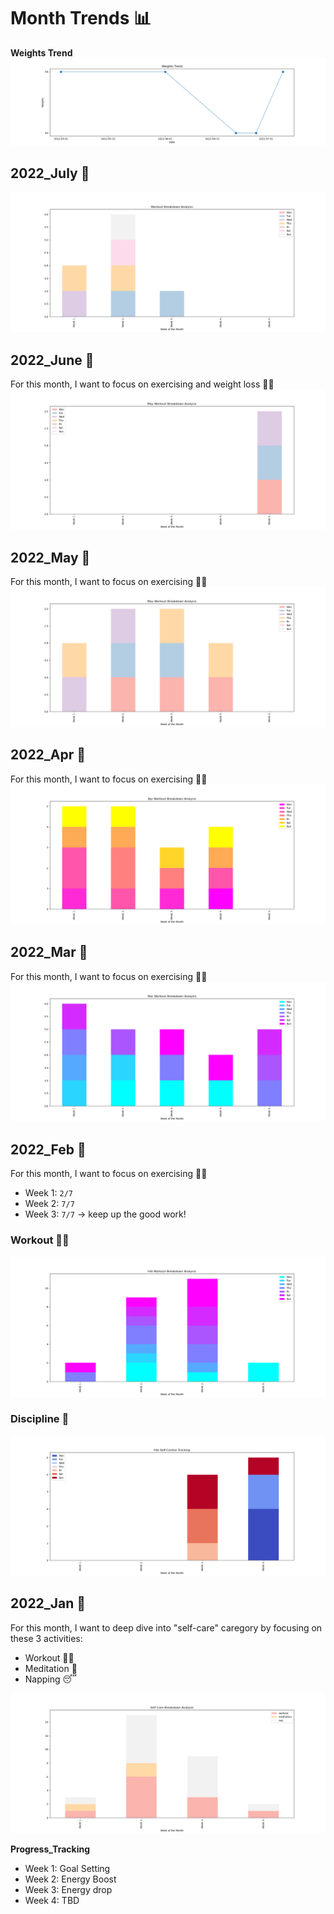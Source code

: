 # Month Trends 📊
**Weights Trend** <br />
![img](https://github.com/krystinli/Time_Management/blob/main/img/weight_trend.png)

## 2022_July 📆
![img](https://github.com/krystinli/Time_Management/blob/main/img/2022_July_Tracking.png)

## 2022_June 📆
For this month, I want to focus on exercising and weight loss 🏃‍♀️
![img](https://github.com/krystinli/Time_Management/blob/main/img/2022_June_Tracking.png)

## 2022_May 📆
For this month, I want to focus on exercising 🏃‍♀️
![img](https://github.com/krystinli/Time_Management/blob/main/img/2022_May_Tracking.png)

## 2022_Apr 📆
For this month, I want to focus on exercising 🏃‍♀️
![img](https://github.com/krystinli/Time_Management/blob/main/img/2022_Apr_Tracking.png)

## 2022_Mar 📆
For this month, I want to focus on exercising 🏃‍♀️
![img](https://github.com/krystinli/Time_Management/blob/main/img/2022_Mar_Tracking.png)

## 2022_Feb 📆
For this month, I want to focus on exercising 🏃‍♀️
- Week 1: `2/7`
- Week 2: `7/7` 
- Week 3: `7/7` -> keep up the good work!

### Workout 🏋️‍♀️
![img](https://github.com/krystinli/Time_Management/blob/main/img/2022_Feb_Tracking.png)

### Discipline 🚧
![img](https://github.com/krystinli/Time_Management/blob/main/img/2022_Feb_Tracking2.png)

## 2022_Jan 📆
For this month, I want to deep dive into "self-care" caregory by focusing on these 3 activities:
- Workout 🏋️‍♀️
- Meditation 🍃
- Napping 😴

![img](https://github.com/krystinli/Time_Management/blob/main/img/2022_Jan_Tracking.png)

**Progress_Tracking**
- Week 1: Goal Setting
- Week 2: Energy Boost
- Week 3: Energy drop
- Week 4: TBD
